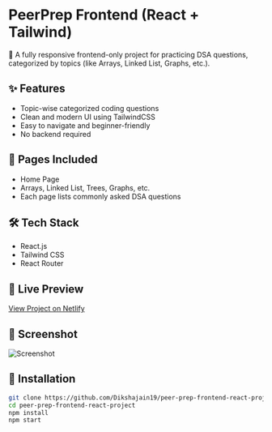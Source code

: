 # PeerPrep Frontend (React + Tailwind)

🚀 A fully responsive frontend-only project for practicing DSA questions, categorized by topics (like Arrays, Linked List, Graphs, etc.).

## ✨ Features
- Topic-wise categorized coding questions
- Clean and modern UI using TailwindCSS
- Easy to navigate and beginner-friendly
- No backend required

## 📂 Pages Included
- Home Page
- Arrays, Linked List, Trees, Graphs, etc.
- Each page lists commonly asked DSA questions

## 🛠️ Tech Stack
- React.js
- Tailwind CSS
- React Router

## 🔗 Live Preview
[View Project on Netlify](https://your-project-link.netlify.app)

## 📸 Screenshot
![Screenshot](./screenshot.png)

## 📌 Installation

```bash
git clone https://github.com/Dikshajain19/peer-prep-frontend-react-project.git
cd peer-prep-frontend-react-project
npm install
npm start

